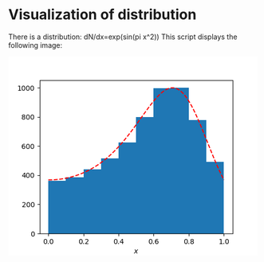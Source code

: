 # Visualization of distribution
There is a distribution: dN/dx=exp(sin(pi x^2))
This script displays the following image:

<img src="graph.png">
